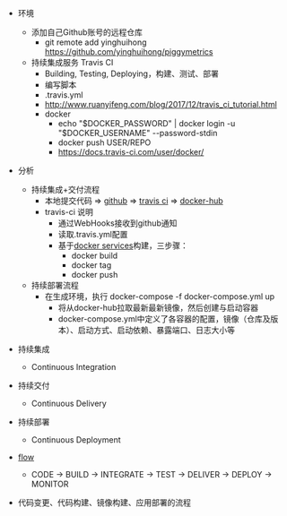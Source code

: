 - 环境
    - 添加自己Github账号的远程仓库
        - git remote add yinghuihong https://github.com/yinghuihong/piggymetrics
    - 持续集成服务 Travis CI
        - Building, Testing, Deploying，构建、测试、部署
        - 编写脚本 
        - .travis.yml
        - http://www.ruanyifeng.com/blog/2017/12/travis_ci_tutorial.html
        - docker 
            - echo "$DOCKER_PASSWORD" | docker login -u "$DOCKER_USERNAME" --password-stdin
            - docker push USER/REPO
            - https://docs.travis-ci.com/user/docker/
        
- 分析
    - 持续集成+交付流程
        - 本地提交代码 => [github](https://github.com/yinghuihong/piggymetrics) 
                        => [travis ci](https://travis-ci.org/github/yinghuihong/piggymetrics) 
                        => [docker-hub](https://hub.docker.com/)
        - travis-ci 说明
            - 通过WebHooks接收到github通知
            - 读取.travis.yml配置
            - 基于[docker services](https://docs.travis-ci.com/user/docker/)构建，三步骤：
                - docker build
                - docker tag
                - docker push
    - 持续部署流程
        - 在生成环境，执行 docker-compose -f docker-compose.yml up
            - 将从docker-hub拉取最新最新镜像，然后创建与启动容器
            - docker-compose.yml中定义了各容器的配置，镜像（仓库及版本）、启动方式、启动依赖、暴露端口、日志大小等
            
        
- 持续集成
    - Continuous Integration
- 持续交付
    - Continuous Delivery
- 持续部署
    - Continuous Deployment
    
- [flow](http://n1.itc.cn/img8/wb/recom/2016/08/05/147039026029061066.PNG)
    - CODE -> BUILD -> INTEGRATE -> TEST -> DELIVER -> DEPLOY -> MONITOR
    
    
- 代码变更、代码构建、镜像构建、应用部署的流程